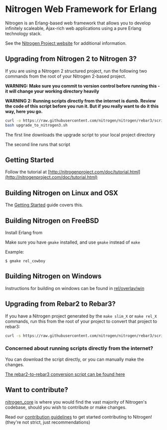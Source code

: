 # Nitrogen Web Framework for Erlang

Nitrogen is an Erlang-based web framework that allows you to develop
infinitely scaleable, Ajax-rich web applications using a pure Erlang 
technology stack.

See the [Nitrogen Project website](http://nitrogenproject.com) for
additional information.

## Upgrading from Nitrogen 2 to Nitrogen 3?

If you are using a Nitrogen 2 structured project, run the following two commands
from the root of your Nitrogen 2-based project.

**WARNING: Make sure you commit to version control before running this - it will change your working directory heavily**

**WARNING 2: Running scripts directly from the internet is dumb. Review the code of this script before you run it. But if you really want to do it this way, here you go.**

```bash
curl -o https://raw.githubusercontent.com/nitrogen/nitrogen/rebar3/scripts/upgrade_to_nitrogen3.sh
bash upgrade_to_nitrogen3.sh
```

The first line downloads the upgrade script to your local project directory

The second line runs that script


## Getting Started

Follow the tutorial at
[http://nitrogenproject.com/doc/tutorial.html](http://nitrogenproject.com/doc/tutorial.html)

## Building Nitrogen on Linux and OSX

The [Getting Started](http://nitrogenproject.com/doc/index.html#sec-3) guide covers this.

## Building Nitrogen on FreeBSD

Install Erlang from 

Make sure you have `gmake` installed, and use `gmake` instead of `make`

Example:

```
$ gmake rel_cowboy
```

## Building Nitrogen on Windows

Instructions for building on windows can be found in [rel/overlay/win](https://github.com/nitrogen/nitrogen/blob/master/rel/overlay/win/README.md)

## Upgrading from Rebar2 to Rebar3?

If you have a Nitrogen project generated by the `make slim_X` or `make rel_X` commands, run this from the root of your project to convert that project to rebar3:

```bash
curl -s https://raw.githubusercontent.com/nitrogen/nitrogen/rebar3/scripts/convert_to_rebar3.sh | bash
```

### Concerned about running scripts directly from the internet?

You can download the script directly, or you can manually make the changes.

[The rebar2-to-rebar3 conversion script can be found here](https://github.com/nitrogen/nitrogen/blob/rebar3/scripts/convert_to_rebar3.sh)

## Want to contribute?

[nitrogen_core](https://github.com/nitrogen/nitrogen_core) is where you would
find the vast majority of Nitrogen's codebase, should you wish to contribute or
make changes.

Read our [contribution
guidelines](https://github.com/nitrogen/nitrogen/blob/master/CONTRIB.markdown)
to get started contributing to Nitrogen!  (they're not strict, just
recommendations)
